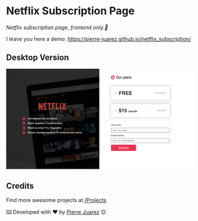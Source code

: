 # Netflix Subscription Page

_Netflix subscription page, frontend only.💪_

I leave you here a demo: <a href="https://pierre-juarez.github.io/netflix_subscription/" target="_blank">https://pierre-juarez.github.io/netflix_subscription/</a>

## Desktop Version

![Desktop Version](src/img/screenshots/desktop.png?raw=true "Desktop Version")


## Credits

Find more awesome projects at [/Projects](https://www.youtube.com/c/EasyTutorialsVideo)

⌨️ Developed with ♥️ by [Pierre Juarez](https://github.com/pierre-juarez) 😊
